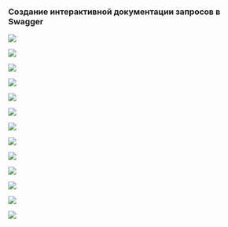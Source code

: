 ### Создание интерактивной документации запросов в Swagger

![](img/01.png)

![](img/02.png)

![](img/03.png)

![](img/04.png)

![](img/05.png)

![](img/06.png)

![](img/07.png)

![](img/08.png)

![](img/09.png)

![](img/10.png)

![](img/11.png)

![](img/12.png)

![](img/13.png)
